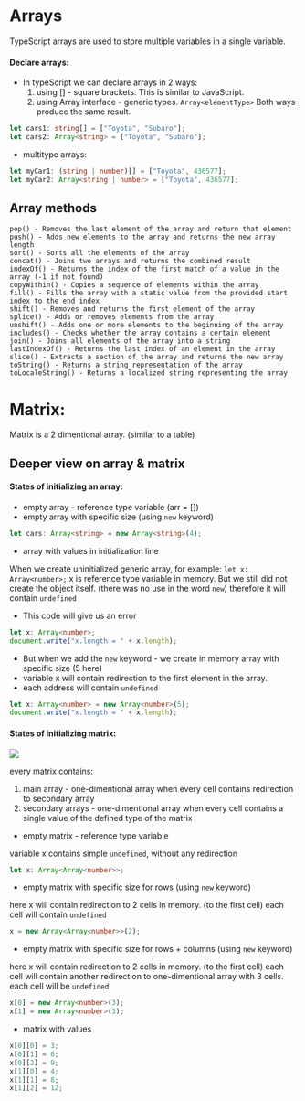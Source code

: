 # Arrays

TypeScript arrays are used to store multiple variables in a single variable.

#### Declare arrays:

- In typeScript we can declare arrays in 2 ways:
  1. using [] - square brackets. This is similar to JavaScript.
  2. using Array interface - generic types. `Array<elementType>`
     Both ways produce the same result.

```ts
let cars1: string[] = ["Toyota", "Subaro"];
let cars2: Array<string> = ["Toyota", "Subaro"];
```

- multitype arrays:

```ts
let myCar1: (string | number)[] = ["Toyota", 436577];
let myCar2: Array<string | number> = ["Toyota", 436577];
```

## Array methods

```
pop() - Removes the last element of the array and return that element
push() - Adds new elements to the array and returns the new array length
sort() - Sorts all the elements of the array
concat() - Joins two arrays and returns the combined result
indexOf() - Returns the index of the first match of a value in the array (-1 if not found)
copyWithin() - Copies a sequence of elements within the array
fill() - Fills the array with a static value from the provided start index to the end index
shift() - Removes and returns the first element of the array
splice() - Adds or removes elements from the array
unshift() - Adds one or more elements to the beginning of the array
includes() - Checks whether the array contains a certain element
join() - Joins all elements of the array into a string
lastIndexOf() - Returns the last index of an element in the array
slice() - Extracts a section of the array and returns the new array
toString() - Returns a string representation of the array
toLocaleString() - Returns a localized string representing the array
```

# Matrix:

Matrix is a 2 dimentional array. (similar to a table)

## Deeper view on array & matrix

#### States of initializing an array:

- empty array - reference type variable (arr = [])
- empty array with specific size (using `new` keyword)

```ts
let cars: Array<string> = new Array<string>(4);
```

- array with values in initialization line

When we create uninitialized generic array, for example: `let x: Array<number>;` x is reference type variable in memory. But we still did not create the object itself. (there was no use in the word `new`) therefore it will contain `undefined`

- This code will give us an error

```ts
let x: Array<number>;
document.write("x.length = " + x.length);
```

- But when we add the `new` keyword - we create in memory array with specific size (5 here)
- variable x will contain redirection to the first element in the array.
- each address will contain `undefined`

```ts
let x: Array<number> = new Array<number>(5);
document.write("x.length = " + x.length);
```

#### States of initializing matrix:

<img src="mat.png">

every matrix contains:

1. main array - one-dimentional array when every cell contains redirection to secondary array
2. secondary arrays - one-dimentional array when every cell contains a single value of the defined type of the matrix

- empty matrix - reference type variable

variable x contains simple `undefined`, without any redirection

```ts
let x: Array<Array<number>>;
```

- empty matrix with specific size for rows (using `new` keyword)

here x will contain redirection to 2 cells in memory. (to the first cell)
each cell will contain `undefined`

```ts
x = new Array<Array<number>>(2);
```

- empty matrix with specific size for rows + columns (using `new` keyword)

here x will contain redirection to 2 cells in memory. (to the first cell)
each cell will contain another redirection to one-dimentional array with 3 cells.
each cell will be `undefined`

```ts
x[0] = new Array<number>(3);
x[1] = new Array<number>(3);
```

- matrix with values

```ts
x[0][0] = 3;
x[0][1] = 6;
x[0][2] = 9;
x[1][0] = 4;
x[1][1] = 8;
x[1][2] = 12;
```
